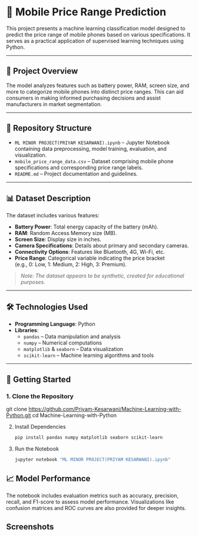 # 📱 Mobile Price Range Prediction

This project presents a machine learning classification model designed to predict the price range of mobile phones based on various specifications. It serves as a practical application of supervised learning techniques using Python.

---

## 🧠 Project Overview

The model analyzes features such as battery power, RAM, screen size, and more to categorize mobile phones into distinct price ranges. This can aid consumers in making informed purchasing decisions and assist manufacturers in market segmentation.

---

## 📂 Repository Structure

- `ML MINOR PROJECT(PRIYAM KESARWANI).ipynb` – Jupyter Notebook containing data preprocessing, model training, evaluation, and visualization.
- `mobile_price_range_data.csv` – Dataset comprising mobile phone specifications and corresponding price range labels.
- `README.md` – Project documentation and guidelines.

---

## 📊 Dataset Description

The dataset includes various features:

- **Battery Power**: Total energy capacity of the battery (mAh).
- **RAM**: Random Access Memory size (MB).
- **Screen Size**: Display size in inches.
- **Camera Specifications**: Details about primary and secondary cameras.
- **Connectivity Options**: Features like Bluetooth, 4G, Wi-Fi, etc.
- **Price Range**: Categorical variable indicating the price bracket  
  (e.g., 0: Low, 1: Medium, 2: High, 3: Premium).

> *Note: The dataset appears to be synthetic, created for educational purposes.*

---

## 🛠️ Technologies Used

- **Programming Language**: Python
- **Libraries**:
  - `pandas` – Data manipulation and analysis
  - `numpy` – Numerical computations
  - `matplotlib` & `seaborn` – Data visualization
  - `scikit-learn` – Machine learning algorithms and tools

---

## 🚀 Getting Started

### 1. Clone the Repository
git clone https://github.com/Priyam-Kesarwani/Machine-Learning-with-Python.git
cd Machine-Learning-with-Python

2. Install Dependencies
   ```bash
   pip install pandas numpy matplotlib seaborn scikit-learn
   ```
3. Run the Notebook
   ```bash
   jupyter notebook "ML MINOR PROJECT(PRIYAM KESARWANI).ipynb"
   ```

 ## 📈 Model Performance
  The notebook includes evaluation metrics such as accuracy, precision, recall, and F1-score to assess model performance. Visualizations like confusion matrices and ROC curves are also provided for deeper insights.

 ## Screenshots


   

